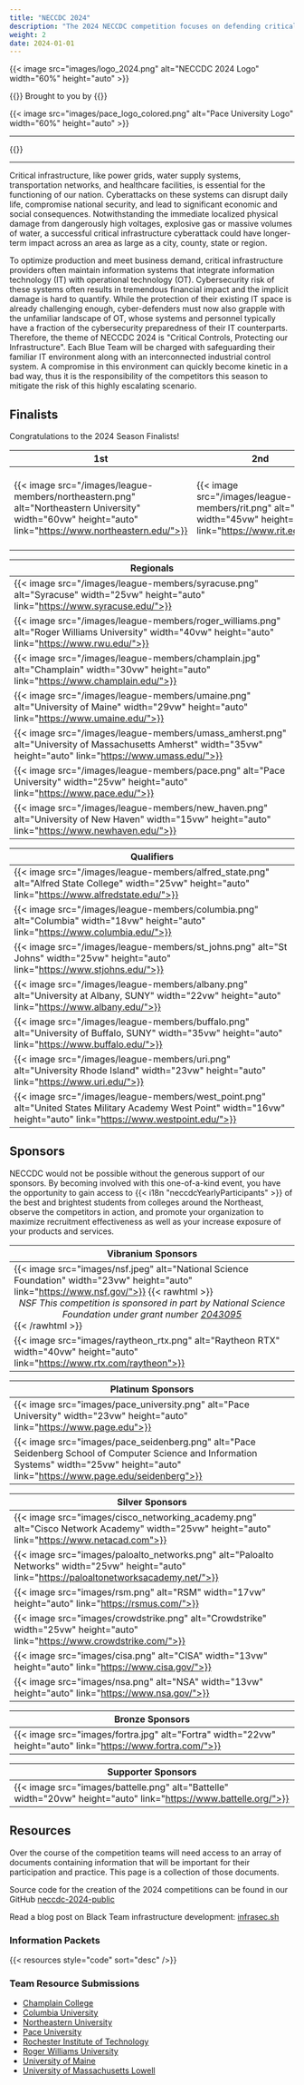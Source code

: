 ```yaml
---
title: "NECCDC 2024"
description: "The 2024 NECCDC competition focuses on defending critical infrastructure, with participants protecting both IT and OT systems. Teams from top schools in the Northeast, compete to safeguard industrial control systems from cyber threats."
weight: 2
date: 2024-01-01
---
```


{{< image src="images/logo_2024.png" alt="NECCDC 2024 Logo" width="60%" height="auto" >}}

{{<intro>}}
Brought to you by
{{</intro>}}

{{< image src="images/pace_logo_colored.png" alt="Pace University Logo" width="60%" height="auto" >}}

---

{{<toc>}}

---

Critical infrastructure, like power grids, water supply systems, transportation networks, and healthcare facilities, is essential for the functioning of our nation. Cyberattacks on these systems can disrupt daily life, compromise national security, and lead to significant economic and social consequences. Notwithstanding the immediate localized physical damage from dangerously high voltages, explosive gas or massive volumes of water, a successful critical infrastructure cyberattack could have longer-term impact across an area as large as a city, county, state or region.

To optimize production and meet business demand, critical infrastructure providers often maintain information systems that integrate information technology (IT) with operational technology (OT). Cybersecurity risk of these systems often results in tremendous financial impact and the implicit damage is hard to quantify. While the protection of their existing IT space is already challenging enough, cyber-defenders must now also grapple with the unfamiliar landscape of OT, whose systems and personnel typically have a fraction of the cybersecurity preparedness of their IT counterparts. Therefore, the theme of NECCDC 2024 is "Critical Controls, Protecting our Infrastructure". Each Blue Team will be charged with safeguarding their familiar IT environment along with an interconnected industrial control system. A compromise in this environment can quickly become kinetic in a bad way, thus it is the responsibility of the competitors this season to mitigate the risk of this highly escalating scenario.

## Finalists

Congratulations to the 2024 Season Finalists!

| **1st** | **2nd** | **3rd** |
| - | - | - |
| {{< image src="/images/league-members/northeastern.png" alt="Northeastern University" width="60vw" height="auto" link="https://www.northeastern.edu/">}} | {{< image src="/images/league-members/rit.png" alt="RIT" width="45vw" height="auto" link="https://www.rit.edu/">}} | {{< image src="/images/league-members/umass_lowell.png" alt="University of Massachusetts Lowell" width="45vw" height="auto" link="https://www.uml.edu/">}} |

| **Regionals** |
| - |
| {{< image src="/images/league-members/syracuse.png" alt="Syracuse" width="25vw" height="auto" link="https://www.syracuse.edu/">}} |
| {{< image src="/images/league-members/roger_williams.png" alt="Roger Williams University" width="40vw" height="auto" link="https://www.rwu.edu/">}} |
| {{< image src="/images/league-members/champlain.jpg" alt="Champlain" width="30vw" height="auto" link="https://www.champlain.edu/">}} |
| {{< image src="/images/league-members/umaine.png" alt="University of Maine" width="29vw" height="auto" link="https://www.umaine.edu/">}} |
| {{< image src="/images/league-members/umass_amherst.png" alt="University of Massachusetts Amherst" width="35vw" height="auto" link="https://www.umass.edu/">}} |
| {{< image src="/images/league-members/pace.png" alt="Pace University" width="25vw" height="auto" link="https://www.pace.edu/">}} |
| {{< image src="/images/league-members/new_haven.png" alt="University of New Haven" width="15vw" height="auto" link="https://www.newhaven.edu/">}} |

| **Qualifiers** |
| - |
| {{< image src="/images/league-members/alfred_state.png" alt="Alfred State College" width="25vw" height="auto" link="https://www.alfredstate.edu/">}} |
| {{< image src="/images/league-members/columbia.png" alt="Columbia" width="18vw" height="auto" link="https://www.columbia.edu/">}} |
| {{< image src="/images/league-members/st_johns.png" alt="St Johns" width="25vw" height="auto" link="https://www.stjohns.edu/">}} |
| {{< image src="/images/league-members/albany.png" alt="University at Albany, SUNY" width="22vw" height="auto" link="https://www.albany.edu/">}} |
| {{< image src="/images/league-members/buffalo.png" alt="University of Buffalo, SUNY" width="35vw" height="auto" link="https://www.buffalo.edu/">}} |
| {{< image src="/images/league-members/uri.png" alt="University Rhode Island" width="23vw" height="auto" link="https://www.uri.edu/">}} |
| {{< image src="/images/league-members/west_point.png" alt="United States Military Academy West Point" width="16vw" height="auto" link="https://www.westpoint.edu/">}} |

## Sponsors

NECCDC would not be possible without the generous support of our sponsors. By becoming involved with this one-of-a-kind event, you have the opportunity to gain access to {{< i18n "neccdcYearlyParticipants" >}} of the best and brightest students from colleges around the Northeast, observe the competitors in action, and promote your organization to maximize recruitment effectiveness as well as your increase exposure of your products and services.

| **Vibranium Sponsors** |
| - |
| {{< image src="images/nsf.jpeg" alt="National Science Foundation" width="23vw" height="auto" link="https://www.nsf.gov/">}} {{< rawhtml >}}<center><i>NSF This competition is sponsored in part by National Science Foundation under grant number <a href="https://www.nsf.gov/awardsearch/showAward?AWD_ID=2043095" target="_blank">2043095</a></i></center>{{< /rawhtml >}} |
| {{< image src="images/raytheon_rtx.png" alt="Raytheon RTX" width="40vw" height="auto" link="https://www.rtx.com/raytheon">}} |

| **Platinum Sponsors** |
| - |
| {{< image src="images/pace_university.png" alt="Pace University" width="23vw" height="auto" link="https://www.page.edu">}} |
| {{< image src="images/pace_seidenberg.png" alt="Pace Seidenberg School of Computer Science and Information Systems" width="25vw" height="auto" link="https://www.page.edu/seidenberg">}} |

| **Silver Sponsors** |
| - |
| {{< image src="images/cisco_networking_academy.png" alt="Cisco Network Academy" width="25vw" height="auto" link="https://www.netacad.com">}} |
| {{< image src="images/paloalto_networks.png" alt="Paloalto Networks" width="25vw" height="auto" link="https://paloaltonetworksacademy.net/">}} |
| {{< image src="images/rsm.png" alt="RSM" width="17vw" height="auto" link="https://rsmus.com/">}} |
| {{< image src="images/crowdstrike.png" alt="Crowdstrike" width="25vw" height="auto" link="https://www.crowdstrike.com/">}} |
| {{< image src="images/cisa.png" alt="CISA" width="13vw" height="auto" link="https://www.cisa.gov/">}} |
| {{< image src="images/nsa.png" alt="NSA" width="13vw" height="auto" link="https://www.nsa.gov/">}} |

| **Bronze Sponsors** |
| - |
| {{< image src="images/fortra.jpg" alt="Fortra" width="22vw" height="auto" link="https://www.fortra.com/">}} |

| **Supporter Sponsors** |
| - |
| {{< image src="images/battelle.png" alt="Battelle" width="20vw" height="auto" link="https://www.battelle.org/">}} |

## Resources

Over the course of the competition teams will need access to an array of documents containing information that will be important for their participation and practice. This page is a collection of those documents.

Source code for the creation of the 2024 competitions can be found in our GitHub [neccdc-2024-public](https://github.com/NE-Collegiate-Cyber-Defense-League/neccdc-2024-public/)

Read a blog post on Black Team infrastructure development: [infrasec.sh](https://infrasec.sh/post/neccdc-2024/)

### Information Packets

{{< resources style="code" sort="desc" />}}

### Team Resource Submissions

- [Champlain College](https://github.com/champccdc/2024)
- [Columbia University](https://github.com/CUCTF/CCDC)
- [Northeastern University](https://github.com/nuccdc/tools)
- [Pace University](https://github.com/seidenbergcybersec/Pace-University-NECCDC-2024)
- [Rochester Institute of Technology](https://github.com/orgs/CCDC-RIT/repositories)
- [Roger Williams University](https://github.com/CIC-RWU/CIC-Scripts)
- [University of Maine](https://github.com/UMCST/CCDC2024-UMaine-Playbook)
- [University of Massachusetts Lowell](https://github.com/UML-Cyber-Security/ccdc2024)
